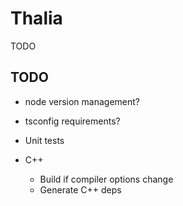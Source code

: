 # Thalia

TODO

## TODO

- node version management?
- tsconfig requirements?
- Unit tests

- C++
  - Build if compiler options change
  - Generate C++ deps
